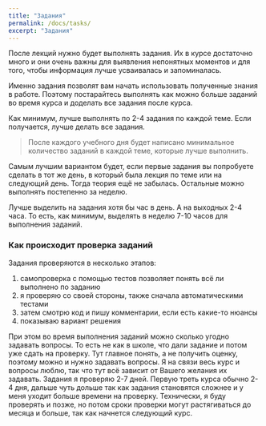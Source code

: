 ```yaml
---
title: "Задания"
permalink: /docs/tasks/
excerpt: "Задания"
---
```


После лекций нужно будет выполнять задания.
Их в курсе достаточно много и они очень важны для выявления непонятных моментов и для того, чтобы информация лучше усваивалась и запоминалась.

Именно задания позволят вам начать использовать полученные знания в работе.
Поэтому постарайтесь выполнять как можно больше заданий во время курса и доделать все задания после курса.

Как минимум, лучше выполнять по 2-4 задания по каждой теме.
Если получается, лучше делать все задания.

> После каждого учебного дня будет написано минимальное количество заданий в каждой теме, которые лучше выполнить.

Самым лучшим вариантом будет, если первые задания вы попробуете сделать в тот же день, в который была лекция по теме или на следующий день.
Тогда теория ещё не забылась.
Остальные можно выполнять постепенно за неделю.

Лучше выделить на задания хотя бы час в день.
А на выходных 2-4 часа.
То есть, как минимум, выделять в неделю 7-10 часов для выполнения заданий.

### Как происходит проверка заданий

Задания проверяются в несколько этапов:

1. самопроверка с помощью тестов позволяет понять всё ли выполнено по заданию
2. я проверяю со своей стороны, также сначала автоматическими тестами
3. затем смотрю код и пишу комментарии, если есть какие-то нюансы
4. показываю вариант решения

При этом во время выполнения заданий можно сколько угодно задавать вопросы. То есть не как в школе, что дали задание и потом уже сдать на проверку.
Тут главное понять, а не получить оценку, поэтому можно и нужно задавать вопросы.
Я на связи весь курс и вопросы люблю, так что тут всё зависит от Вашего желания их задавать.
Задания я проверяю 2-7 дней. Первую треть курса обычно 2-4 дня, дальше чуть дольше так как задания становятся сложнее и у меня уходит больше времени на проверку.
Технически, я буду проверять и позже, но потом сроки проверки могут растягиваться до месяца и больше, так как начнется следующий курс.
